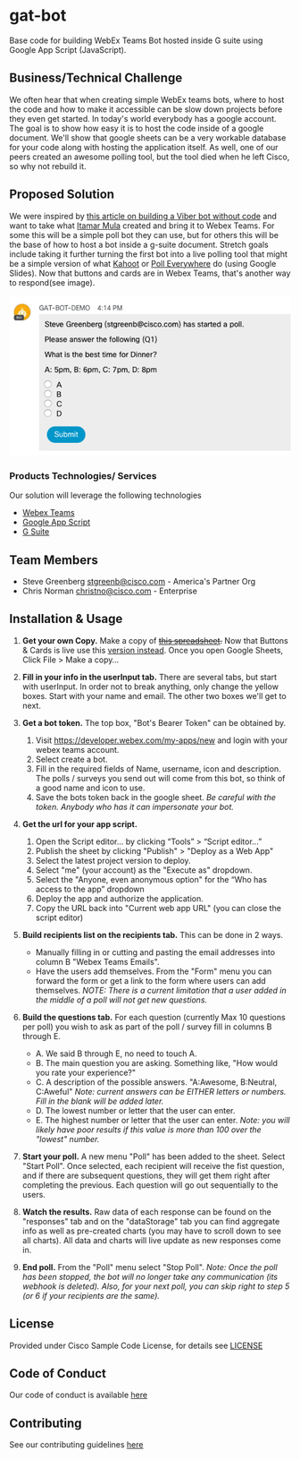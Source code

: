 # gat-bot

Base code for building WebEx Teams Bot hosted inside G suite using Google App Script (JavaScript).


## Business/Technical Challenge

We often hear that when creating simple WebEx teams bots, where to host the code and how to make it accessible can be slow down projects before they even get started. In today's world everybody has a google account. The goal is to show how easy it is to host the code inside of a google document. We'll show that google sheets can be a very workable database for your code along with hosting the application itself. As well, one of our peers created an awesome polling tool, but the tool died when he left Cisco, so why not rebuild it.

## Proposed Solution

We were inspired by [this article on building a Viber bot without code](https://developers.viber.com/blog/2017/09/12/build-a-bot-with-zero-coding) and want to take what [Itamar Mula](https://github.com/ItamarM) created and bring it to Webex Teams. For some this will be a simple poll bot they can use, but for others this will be the base of how to host a bot inside a g-suite document. Stretch goals include taking it further turning the first bot into a live polling tool that might be a simple version of what [Kahoot](https://getkahoot.com/) or [Poll Everywhere](https://www.polleverywhere.com/) do (using Google Slides). Now that buttons and cards are in Webex Teams, that's another way to respond(see image). 

![button image](https://github.com/stgreenb/gat-bot/blob/master/gat_with_buttons_and_card.jpg?raw=true)


### Products Technologies/ Services

Our solution will leverage the following technologies

* [Webex Teams](http://developer.webex.com)
* [Google App Script](https://developers.google.com/apps-script/)
* [G Suite](https://gsuite.google.com/)

## Team Members


* Steve Greenberg <stgreenb@cisco.com> - America's Partner Org
* Chris Norman <christno@cisco.com> - Enterprise



## Installation & Usage

1. **Get your own Copy.** Make a copy of ~~[this spreadsheet](https://docs.google.com/spreadsheets/d/1CVIDrTHx2obz28KkDzgBxAZhc_gEYdYr-Cos9KLIK4k/edit?usp=sharing).~~ Now that Buttons & Cards is live use this [version instead](https://docs.google.com/spreadsheets/d/1ctIERb1yyptzXdIyQk-4RNt3cNvcHoNmH6HYrgzjhqQ/edit?usp=sharing). Once you open Google Sheets, Click File > Make a copy…

2. **Fill in your info in the userInput tab.** There are several tabs, but start with userInput. In order not to break anything, only change the yellow boxes. Start with your name and email. The other two boxes we'll get to next. 

3. **Get a bot token.** The top box, "Bot's Bearer Token" can be obtained by. 
   1. Visit https://developer.webex.com/my-apps/new and login with your webex teams account. 
   2. Select create a bot. 
   3. Fill in the required fields of Name, username, icon and description. The polls / surveys you send out will come from this bot, so think of a good name and icon to use. 
   4. Save the bots token back in the google sheet. _Be careful with the token. Anybody who has it can impersonate your bot._

4. **Get the url for your app script.**
   1. Open the Script editor... by clicking “Tools” > “Script editor...”
   2. Publish the sheet by clicking "Publish" > "Deploy as a Web App" 
   3. Select the latest project version to deploy.
   4. Select "me" (your account) as the "Execute as" dropdown.
   5. Select the "Anyone, even anonymous option" for the “Who has access to the app” dropdown
   6. Deploy the app and authorize the application.
   7. Copy the URL back into "Current web app URL" (you can close the script editor)

5. **Build recipients list on the recipients tab.** This can be done in 2 ways. 
   * Manually filling in or cutting and pasting the email addresses into column B "Webex Teams Emails". 
   * Have the users add themselves. From the "Form" menu you can forward the form or get a link to the form where users can add themselves. _NOTE: There is a current limitation that a user added in the middle of a poll will not get new questions._ 

6. **Build the questions tab.** For each question (currently Max 10 questions per poll) you wish to ask as part of the poll / survey fill in columns B through E. 
   * A. We said B through E, no need to touch A. 
   * B. The main question you are asking. Something like, "How would you rate your experience?"
   * C. A description of the possible answers. "A:Awesome, B:Neutral, C:Aweful" _Note: current answers can be EITHER letters or numbers. Fill in the blank will be added later._ 
   * D. The lowest number or letter that the user can enter. 
   * E. The highest number or letter that the user can enter. _Note: you will likely have poor results if this value is more than 100 over the "lowest" number._ 

7. **Start your poll.** A new menu "Poll" has been added to the sheet. Select "Start Poll". Once selected, each recipient will receive the fist question, and if there are subsequent questions, they will get them right after completing the previous.  Each question will go out sequentially to the users. 

8. **Watch the results.** Raw data of each response can be found on the "responses" tab and on the "dataStorage" tab you can find aggregate info as well as pre-created charts (you may have to scroll down to see all charts). All data and charts will live update as new responses come in. 

9. **End poll.** From the "Poll" menu select "Stop Poll". _Note: Once the poll has been stopped, the bot will no longer take any communication (its webhook is deleted). Also, for your next poll, you can skip right to step 5 (or 6 if your recipients are the same)._ 

  


## License

Provided under Cisco Sample Code License, for details see [LICENSE](./LICENSE.md)

## Code of Conduct

Our code of conduct is available [here](./CODE_OF_CONDUCT.md)

## Contributing

See our contributing guidelines [here](./CONTRIBUTING.md)

